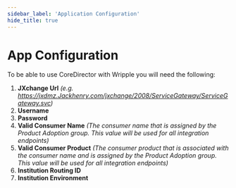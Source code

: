 ```yaml
---
sidebar_label: 'Application Configuration'
hide_title: true
---
```


# App Configuration

To be able to use CoreDirector with Wripple you will need the following:

1. **JXchange Url** *(e.g. https://jxdmz.Jackhenry.com/jxchange/2008/ServiceGateway/ServiceGateway.svc)*
2. **Username**
3. **Password**
4. **Valid Consumer Name** *(The consumer name that is assigned by the Product Adoption group. This value will be used for all integration endpoints)*
5. **Valid Consumer Product** *(The consumer product that is associated with the consumer name and is assigned by the Product Adoption group. This value will be used for all integration endpoints)*
6. **Institution Routing ID**
7. **Institution Environment**
